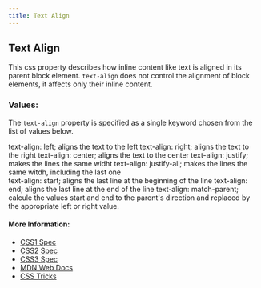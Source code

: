 ```yaml
---
title: Text Align
---
```

## Text Align

This css property describes how inline content like text is aligned in its parent block element. `text-align` does not control the alignment of block elements, it affects only their inline content.

### Values:
The `text-align` property is specified as a single keyword chosen from the list of values below.  

text-align: left;  aligns the text to the left
text-align: right; aligns the text to the right
text-align: center; aligns the text to the center 
text-align: justify; makes the lines the same widht 
text-align: justify-all; makes the lines the same witdh, including the last one  
text-align: start;  aligns the last line at the beginning of the line
text-align: end;  aligns the last line at the end of the line
text-align: match-parent;  calcule the values start and end to the parent's direction and replaced by the appropriate left or right value.

#### More Information:
- <a href='https://www.w3.org/TR/REC-CSS1/#text-align' target='_blank' rel='nofollow'>CSS1 Spec</a>
- <a href='https://www.w3.org/TR/CSS21/text.html#alignment-prop' target='_blank' rel='nofollow'>CSS2 Spec</a>
- <a href='https://www.w3.org/TR/css-text-3/#justification' target='_blank' rel='nofollow'>CSS3 Spec</a>
- <a href='https://developer.mozilla.org/en-US/docs/Web/CSS/text-align' target='_blank' rel='nofollow'>MDN Web Docs</a>
- <a href='https://css-tricks.com/almanac/properties/t/text-align/' target='_blank' rel='nofollow'>CSS Tricks</a>
